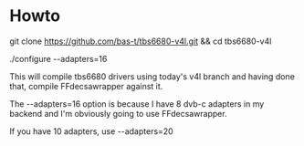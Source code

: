 Howto
=====

git clone https://github.com/bas-t/tbs6680-v4l.git && cd tbs6680-v4l

./configure --adapters=16

This will compile tbs6680 drivers using today's v4l branch and having done that, compile FFdecsawrapper against it.

The --adapters=16 option is because I have 8 dvb-c adapters in my backend and I'm obviously going to use FFdecsawrapper.

If you have 10 adapters, use --adapters=20
